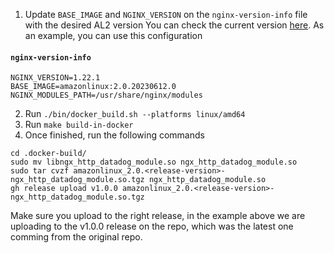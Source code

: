 1. Update `BASE_IMAGE` and `NGINX_VERSION` on the `nginx-version-info` file with the desired AL2 version
You can check the current version [here](https://docs.aws.amazon.com/elasticbeanstalk/latest/platforms/platform-history-docker.html). As an example, you can use this configuration

#### **`nginx-version-info`**
```
NGINX_VERSION=1.22.1
BASE_IMAGE=amazonlinux:2.0.20230612.0
NGINX_MODULES_PATH=/usr/share/nginx/modules
```

2. Run `./bin/docker_build.sh --platforms linux/amd64`
3. Run `make build-in-docker`
4. Once finished, run the following commands
```
cd .docker-build/
sudo mv libngx_http_datadog_module.so ngx_http_datadog_module.so
sudo tar cvzf amazonlinux_2.0.<release-version>-ngx_http_datadog_module.so.tgz ngx_http_datadog_module.so
gh release upload v1.0.0 amazonlinux_2.0.<release-version>-ngx_http_datadog_module.so.tgz
```
Make sure you upload to the right release, in the example above we are uploading to the v1.0.0 release on the repo, which was the latest one comming from the original repo.
